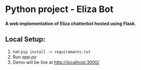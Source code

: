 # Python project - Eliza Bot

#### A web implementation of Eliza chatterbot hosted using Flask.

## Local Setup:
 1. run `pip install -r requirements.txt`
 2. Run *app.py*
 3. Demo will be live at [http://localhost:3000/](http://localhost:3000/)

